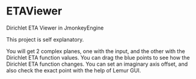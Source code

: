 # ETAViewer
Dirichlet ETA Viewer in JmonkeyEngine

This project is self explanatory.

You will get 2 complex planes, one with the input, and the other with the Dirichlet ETA function values. 
You can drag the blue points to see how the Dirichlet ETA function changes.
You can set an imaginary axis offset, and also check the exact point with the help of Lemur GUI.

